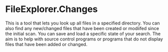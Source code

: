 # FileExplorer.Changes

This is a tool that lets you look up all files in a specified directory. You can also find any new/changed files that have been created or modiifed since the initial scan. You can save and load a specific state of your search. The aim is to help with source control programs or programs that do not display files that have been added or changed.
